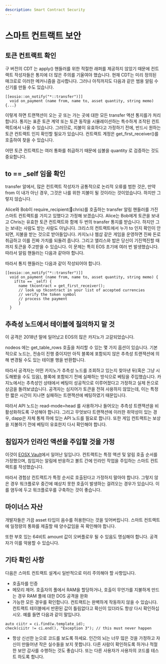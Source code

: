 ```yaml
---
description: Smart Contract Security
---
```


# 스마트 컨트랙트 보안

## 토큰 컨트랙트 확인

구 버전의 CDT 는 apply() 핸들러를 위한 적절한 래퍼를 제공하지 않았기 때문에 컨트랙트 작성자들은 통지에 더 많은 주의를 기울여야 했습니다. 현재 CDT는 미리 정의된 매크로로 이러한 메커니즘을 검사합니다. 그러나 아직까지도 다음과 같은 범용 알림 수신기를 만들 수도 있습니다.

```
[[eosio::on_notify("*::transfer")]] 
  void on_payment (name from, name to, asset quantity, string memo) {...}
```

이렇게 하면 트랜잭션이 오는 곳 또는 가는 곳에 대한 모든 transfer 액션 통지를가 처리합니다. 통지는 표준 토큰 계약 또는 토큰 동작을 시뮬레이션하는 특수하게 조작된 컨트랙트에서 나올 수 있습니다. 그러므로, 지불이 유효하다고 가정하기 전에, 반드시 원하는 토큰 컨트랙트 인지 확인할 필요가 있습니다. 컨트랙트 계정은 get\_first\_receiver()를 호출하여 찾을 수 있습니다.&#x20;

어떤 토큰 컨트랙트는 여러 통화를 취급하기 때문에 심볼을 quantity 로 검증하는 것도 중요합니다.

## to == \_self 임을 확인

transfer 알에서, 많은 컨트랙트 작성자가 공통적으로 논리적 오류를 범한 것은, 만약 from 이 내가 아닌 경우, 그것은 나를 위한 지불이 될 것이라는 것이었습니다. 하지만 그렇지 않습니다.

Alice와 Bob이 require\_recipient(chris)를 호출하는 transfer 알림 핸들러를 가진 스마트 컨트랙트를 가지고 있했다고 가정해 보겠습니다. Alice는 Bob에게 토큰을 보내고 Chris는 유효한 토큰 컨트랙트와 함께 두 번의 transfer 통지를 받습니다. 하지만 그는 보내는 사람도 받는 사람도 아닙니다. 크리스의 컨트랙트에서 누가 to 인지 확인이 안 되면, 지불을 받는 것으로 받아들입니다. 카지노나 웹샵 같은 게임을 운영하면 진짜 돈로 취급하고 이를 진짜 가치를 되돌려 줍니다. 그리고 앨리스와 밥은 당신이 기진맥진할 때까지 토큰을 주고받을 수 있습니다. 이 문제는 특히 EOS 초기에 여러 번 발생했습니다. 따라서 알림 핸들러는 다음과 같아야 합니다.

따라서 통지 핸들러는 다음과 같이 작성되어야 합니다.

```
[[eosio::on_notify("*::transfer")]] 
  void on_payment (name from, name to, asset quantity, string memo) {
    if(to == _self) { 
      name tkcontract = get_first_receiver(); 
      // look up tkcontract in your list of accepted currencies 
      // verify the token symbol  
      // process the payment  
      }
  }
```

## 추측성 노드에서 테이블에 질의하지 말 것

이 공격은 2018년 말에 일어났고 EOS의 많은 카지노가 고갈되었습니다.&#x20;

nodeos 에는 get\_table\_rows 호출을 처리할 수 있는 몇 가지 옵션이 있습니다. 기본적으로 노드는, 전송이 진행 중이지만 아직 블록에 포함되지 않은 추측성 트랜잭션에 의해 변경될 수도 있는 테이블 행을 반환합니다.&#x20;

따라서 공격자는 어떤 카지노가 추측성 노드를 조회하고 있는지 찾아낸 뒤(혹은 그냥 시도해봤을 수도 있음), 블록에 포함되기 전에 실패하는 방식으로 베팅을 주입했습니다. 카지노에서는 추측성인 상태에서 베팅이 성공적으로 이루어졌다고 가정하고 실제 돈으로 상금을 돌려보냈습니다. 공격자는 심지어가 토큰을 전혀 사용하지 않았는데, 이는 특정한 짧은 시간이 지나면 실패하는 트랜잭션에 베팅하였기 때문입니다.

따라서 API 노드는 read-mode=head 를 사용하거나 들어오는 추측성 트랜잭션을 비활성화하도록 구성해야 합니다. 그리고 무엇보다 트랜잭션에 이러한 취약성이 있는 경우, dapp은 자체 통제 하에 있는 API 노드를 필요로 합니다. 또한 게임 컨트랙트는 보상을 지불하기 전에 베팅이 유효한지 다시 확인해야 합니다.

## 침입자가 인라인 액션을 주입할 것을 가정

이것이 [EOSX Vault](https://cmichel.io/eos-vault-sx-hack/)에서 일어난 일입니다. 컨트랙트는 특정 액션 및 알림 호출 순서를 가정했으며, 침입자는 알림에 반응하고 볼트 간에 인라인 작업을 주입하는 스마트 컨트랙트를 작성했습니다.&#x20;

따라서 경험상 컨트랙트가 특정 순서로 호출된다고 가정하지 말아야 합니다. 그렇지 않은 경우 워크플로우 중간에 예상치 못한 호출이 발생하는 걸려오는 경우가 있습니다. 이를 염두에 두고 워크플로우를 구축하는 것이 좋습니다.

## 마이너스 자산

개발자들은 가끔 asset 타입이 음수를 허용한다는 것을 잊어버립니다. 스마트 컨트랙트에 일정량의 통화를 제출할 때 양수값임을 꼭 확인해야 합니다.

또한 부호 있는 64비트 amount 값이 오버플로우 될 수 있음도 명심해야 합니다. 공격자가 이를 악용할 수 있습니다.

## 기타 확인 사항

다음은 스마트 컨트랙트 설계시 일반적으로 미리 주의해야 할 사항입니다.

* 호출자를 인증
* 메모리 제어. 호출자의 풀에서 RAM을 할당하거나, 호출이 무언가를 지불하게 만드는 경우 RAM  풀에 대한 DOS 공격을 완화
* 가능한 모든 경우를 확인합니다. 컨트랙트는 완벽하게 작동하지 않을 수 있습니다. 컨트랙트 테이블에서 반환된 값이 틀림없다고 확신이 있더라도 항상 다시 확인하십시오. 예를 들면 다음과 같이 말입니다.

```
auto ciitr = ci.find(w.template_id);
check(ciitr != ci.end(), "Exception 3"); // this must never happen
```

* 항상 신선한 눈으로 코드를 보도록 하세요. 인간의 뇌는 너무 많은 것을 가정하고 자신이 만들어낸 작은 실수들을 보지 못합니다. 다른 사람이 확인하도록 하거나 적절한 보안 감사를 수행하는 것도 좋습니다. 또는 다른 사용자가 사용자의 코드를 테스트 하도록 합니다.
